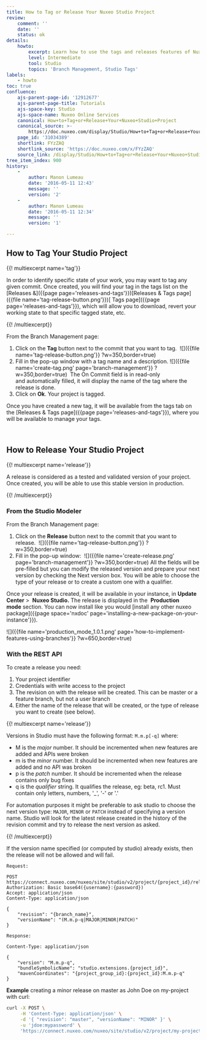 ```yaml
---
title: How to Tag or Release Your Nuxeo Studio Project
review:
    comment: ''
    date: ''
    status: ok
details:
    howto:
        excerpt: Learn how to use the tags and releases features of Nuxeo Studio.
        level: Intermediate
        tool: Studio
        topics: 'Branch Management, Studio Tags'
labels:
    - howto
toc: true
confluence:
    ajs-parent-page-id: '12912677'
    ajs-parent-page-title: Tutorials
    ajs-space-key: Studio
    ajs-space-name: Nuxeo Online Services
    canonical: How+to+Tag+or+Release+Your+Nuxeo+Studio+Project
    canonical_source: >-
        https://doc.nuxeo.com/display/Studio/How+to+Tag+or+Release+Your+Nuxeo+Studio+Project
    page_id: '31034389'
    shortlink: FYzZAQ
    shortlink_source: 'https://doc.nuxeo.com/x/FYzZAQ'
    source_link: /display/Studio/How+to+Tag+or+Release+Your+Nuxeo+Studio+Project
tree_item_index: 900
history:
    -
        author: Manon Lumeau
        date: '2016-05-11 12:43'
        message: ''
        version: '2'
    -
        author: Manon Lumeau
        date: '2016-05-11 12:34'
        message: ''
        version: '1'

---
```

## How to Tag Your Studio Project

{{! multiexcerpt name='tag'}}

In order to identify specific state of your work, you may want to tag any given commit. Once created, you will find your tag in the tags list on the&nbsp; [Releases &]({{page page='releases-and-tags'}})[Releases & Tags page]({{file name='tag-release-button.png'}})[ Tags page]({{page page='releases-and-tags'}}), which will allow you to download, revert your working state to that specific tagged state, etc.

{{! /multiexcerpt}}

From the Branch Management page:

1.  Click on the **Tag** button&nbsp;next to the commit that you want to tag.&nbsp;
    ![]({{file name='tag-release-button.png'}} ?w=350,border=true)
2.  Fill in the pop-up window with a tag name and a description.
    ![]({{file name='create-tag.png' page='branch-management'}} ?w=350,border=true)&nbsp;
    The On Commit field is in read-only and&nbsp;automatically filled, it will display the name of the tag where the release is done.
3.  Click on **Ok**.
    Your project is tagged.&nbsp;

Once you have created a new tag, it will be available from the tags tab on the [Releases & Tags page]({{page page='releases-and-tags'}}), where you will be available to manage your tags.&nbsp;

&nbsp;

## How to Release Your Studio Project

{{! multiexcerpt name='release'}}

A release is considered as a tested and validated version of your project. Once created, you will be able to use this stable version in production.

{{! /multiexcerpt}}

### From the Studio Modeler

From the Branch Management page:

1.  Click on the **Release** button next to the commit that you want to release.&nbsp;
    ![]({{file name='tag-release-button.png'}} ?w=350,border=true)
2.  Fill in the pop-up window:&nbsp;
    ![]({{file name='create-release.png' page='branch-management'}} ?w=350,border=true)
    All the fields will be pre-filled but you can modify the released version and prepare your next version by checking the Next version box. You will be able to choose the type of your release or to create a custom one with a qualifier.&nbsp;

Once your release is created, it will be available in your instance, in **Update Center**&nbsp;>&nbsp; **Nuxeo Studio.** The release is displayed in the&nbsp; **Production mode**&nbsp;section. You can now install like you would&nbsp;[install any other nuxeo package]({{page space='nxdoc' page='installing-a-new-package-on-your-instance'}}).&nbsp;

![]({{file name='production_mode_1.0.1.png' page='how-to-implement-features-using-branches'}} ?w=650,border=true)

### With the REST API

To create a release you need:

1.  Your project identifier
2.  Credentials with write access to the project
3.  The revision on with the release will be created. This can be master or a feature branch, but not a user branch
4.  Either the name of the release that will be created, or the type of release you want to create (see below).

{{! multiexcerpt name='release'}}

Versions in Studio must have the following format: `M.m.p[-q]` where:

* M is the _major_ number. It should be incremented when new features are added and APIs were broken
* m is the _minor_ number. It should be incremented when new features are added and no API was broken
* p is the _patch_ number. It should be incremented when the release contains only bug fixes
* q is the _qualifier_ string. It qualifies the release, eg: beta, rc1. Must contain only letters, numbers, '_', '-' or '.'

For automation purposes it might be preferable to ask studio to choose the next version type: `MAJOR`, `MINOR` or `PATCH` instead of specifying a version name. Studio will look for the latest release created in the history of the revision commit and try to release the next version as asked.

{{! /multiexcerpt}}

If the version name specified (or computed by studio) already exists, then the release will not be allowed and will fail.

```
Request:

POST https://connect.nuxeo.com/nuxeo/site/studio/v2/project/{project_id}/releases
Authorization: Basic base64({username}:{password})
Accept: application/json
Content-Type: application/json

{
    "revision": "{branch_name}",
    "versionName": "(M.m.p-q|MAJOR|MINOR|PATCH)"
}

Response:

Content-Type: application/json

{
    "version": "M.m.p-q",
    "bundleSymbolicName": "studio.extensions.{project_id}",
    "mavenCoordinates": "{project_group_id}:{project_id}:M.m.p-q"
}
```

**Example** creating a minor release on master as John Doe on my-project with curl:

```bash
curl -X POST \
     -H 'Content-Type: application/json' \
     -d '{ "revision": "master", "versionName": "MINOR" }' \
     -u 'jdoe:mypassword' \
     'https://connect.nuxeo.com/nuxeo/site/studio/v2/project/my-project/releases'
```
